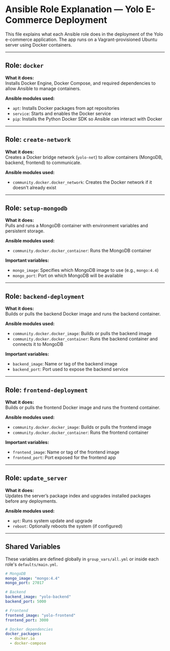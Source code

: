 # Ansible Role Explanation — Yolo E-Commerce Deployment

This file explains what each Ansible role does in the deployment of the Yolo e-commerce application. The app runs on a Vagrant-provisioned Ubuntu server using Docker containers.

---

## Role: `docker`

**What it does:**  
Installs Docker Engine, Docker Compose, and required dependencies to allow Ansible to manage containers.

**Ansible modules used:**
- `apt`: Installs Docker packages from apt repositories
- `service`: Starts and enables the Docker service
- `pip`: Installs the Python Docker SDK so Ansible can interact with Docker

---

## Role: `create-network`

**What it does:**  
Creates a Docker bridge network (`yolo-net`) to allow containers (MongoDB, backend, frontend) to communicate.

**Ansible modules used:**
- `community.docker.docker_network`: Creates the Docker network if it doesn't already exist

---

## Role: `setup-mongodb`

**What it does:**  
Pulls and runs a MongoDB container with environment variables and persistent storage.

**Ansible modules used:**
- `community.docker.docker_container`: Runs the MongoDB container

**Important variables:**
- `mongo_image`: Specifies which MongoDB image to use (e.g., `mongo:4.4`)
- `mongo_port`: Port on which MongoDB will be available

---

## Role: `backend-deployment`

**What it does:**  
Builds or pulls the backend Docker image and runs the backend container.

**Ansible modules used:**
- `community.docker.docker_image`: Builds or pulls the backend image
- `community.docker.docker_container`: Runs the backend container and connects it to MongoDB

**Important variables:**
- `backend_image`: Name or tag of the backend image
- `backend_port`: Port used to expose the backend service

---

## Role: `frontend-deployment`

**What it does:**  
Builds or pulls the frontend Docker image and runs the frontend container.

**Ansible modules used:**
- `community.docker.docker_image`: Builds or pulls the frontend image
- `community.docker.docker_container`: Runs the frontend container

**Important variables:**
- `frontend_image`: Name or tag of the frontend image
- `frontend_port`: Port exposed for the frontend app

---

## Role: `update_server`

**What it does:**  
Updates the server’s package index and upgrades installed packages before any deployments.

**Ansible modules used:**
- `apt`: Runs system update and upgrade
- `reboot`: Optionally reboots the system (if configured)

---

## Shared Variables

These variables are defined globally in `group_vars/all.yml` or inside each role's `defaults/main.yml`.

```yaml
# MongoDB
mongo_image: "mongo:4.4"
mongo_port: 27017

# Backend
backend_image: "yolo-backend"
backend_port: 5000

# Frontend
frontend_image: "yolo-frontend"
frontend_port: 3000

# Docker dependencies
docker_packages:
  - docker.io
  - docker-compose
